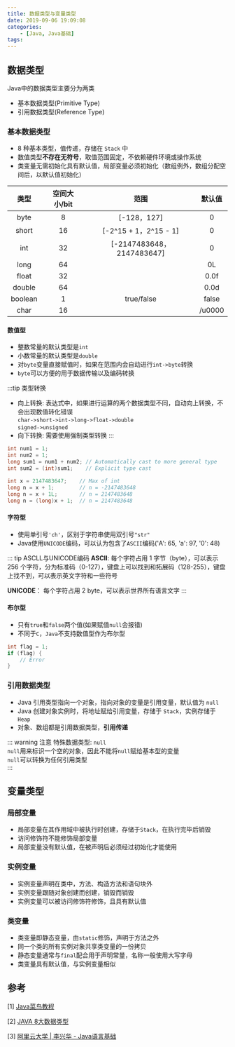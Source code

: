 ```yaml
---
title: 数据类型与变量类型
date: 2019-09-06 19:09:08
categories: 
    - [Java, Java基础]
tags:
---
```

## 数据类型
Java中的数据类型主要分为两类
- 基本数据类型(Primitive Type)
- 引用数据类型(Reference Type)

### 基本数据类型
- 8 种基本类型，值传递，存储在 `Stack` 中
- 数值类型**不存在无符号**，取值范围固定，不依赖硬件环境或操作系统
- 类变量无需初始化具有默认值，局部变量必须初始化（数组例外，数组分配空间后，以默认值初始化）


| 类型 |  空间大小/bit  | 范围 | 默认值 | 
| :--: | :--: | :--: | :--: |
| byte | 8 | [-128，127] | 0 |
| short | 16 | [-2^15 + 1，2^15 - 1] | 0 |
| int | 32 | [-2147483648，2147483647] | 0 |
| long | 64 |  | 0L |
| float | 32 |  | 0.0f |
| double | 64 |  | 0.0d |
| boolean | 1 | true/false | false |
| char | 16 |  | /u0000 |

#### 数值型
- 整数常量的默认类型是`int`
- 小数常量的默认类型是`double`
- 对`byte`变量直接赋值时，如果在范围内会自动进行`int->byte`转换
- `byte`可以方便的用于数据传输以及编码转换

:::tip 类型转换
- 向上转换: 表达式中，如果进行运算的两个数据类型不同，自动向上转换，不会出现数值转化错误  
  `char->short->int->long->float->double`  
  `signed->unsigned`  
- 向下转换: 需要使用强制类型转换
:::
```java
int num1 = 1;
int num2 = 1;
long sum1 = num1 + num2; // Automatically cast to more general type
int sum2 = (int)sum1;    // Explicit type cast

int x = 2147483647;    // Max of int
long n = x + 1;        // n = -2147483648
long n = x + 1L;       // n = 2147483648
long n = (long)x + 1;  // n = 2147483648
```

#### 字符型
- 使用单引号`'ch'`，区别于字符串使用双引号`"str"`
- Java使用`UNICODE`编码，可以认为包含了`ASCII`编码('A': 65, 'a': 97, '0': 48)

::: tip ASCLL与UNICODE编码
__ASCII__: 每个字符占用 1 字节（byte），可以表示 256 个字符，分为标准码（0-127），键盘上可以找到和拓展码（128-255），键盘上找不到，可以表示英文字符和一些符号

__UNICODE__： 每个字符占用 2 byte，可以表示世界所有语言文字
:::

#### 布尔型
- 只有`true`和`false`两个值(如果赋值`null`会报错)
- 不同于`C`，`Java`不支持数值型作为布尔型
```java
int flag = 1;
if (flag) {
    // Error
}
```

### 引用数据类型
- Java 引用类型指向一个对象，指向对象的变量是引用变量，默认值为 `null`
- Java 创建对象实例时，将地址赋给引用变量，存储于 `Stack`，实例存储于 `Heap`
- 对象、数组都是引用数据类型，__引用传递__

::: warning 注意
特殊数据类型: `null`  
`null`用来标识一个空的对象，因此不能将`null`赋给基本型的变量  
`null`可以转换为任何引用类型  
:::

## 变量类型
### 局部变量
- 局部变量在其作用域中被执行时创建，存储于`Stack`，在执行完毕后销毁
- 访问修饰符不能修饰局部变量
- 局部变量没有默认值，在被声明后必须经过初始化才能使用

### 实例变量
- 实例变量声明在类中，方法、构造方法和语句块外
- 实例变量跟随对象创建而创建，销毁而销毁
- 实例变量可以被访问修饰符修饰，且具有默认值

### 类变量
- 类变量即静态变量，由`static`修饰，声明于方法之外
- 同一个类的所有实例对象共享类变量的一份拷贝
- 静态变量通常与`final`配合用于声明常量，名称一般使用大写字母
- 类变量具有默认值，与实例变量相似

## 参考
[1] [Java菜鸟教程](https://www.runoob.com/java/java-basic-datatypes.html)

[2] [JAVA 8大数据类型](https://blog.csdn.net/qq_28328381/article/details/81163856)

[3] [阿里云大学 | 李兴华 - Java语言基础](https://edu.aliyun.com/roadmap/java?spm=5176.13345299.1392477.3.63ddf153q7QkVf)